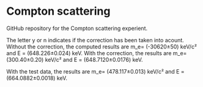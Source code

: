 # Compton scattering
GitHub repository for the Compton scattering experient.

The letter y or n indicates if the correction has been taken into acount. Without the correction, the computed results are m_e= (-30620±50) keV/c² and E = (648.226±0.024) keV. With the correction, the results are m_e= (300.40±0.20) keV/c² and E = (648.7120±0.0176) keV.

With the test data, the results are m_e= (478.117±0.013) keV/c² and E = (664.0882±0.0018) keV.
